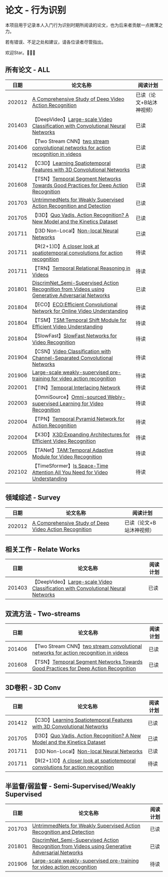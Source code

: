 # 论文 - 行为识别

本项目用于记录本人入门行为识别时期所阅读的论文，也为后来者贡献一点微薄之力。

若有错误、不足之处和建议，请各位读者尽管指出。

欢迎Star。:tada::tada::tada:


## 所有论文 - ALL


|       日期      |                                论文名称                              |        阅读计划      |
| --------------- | -------------------------------------------------------------------- | -------------------- |
| 202012 | [A Comprehensive Study of Deep Video Action Recognition](https://arxiv.org/pdf/2012.06567.pdf) | 已读（论文+B站沐神视频） |
| 201403 | 【DeepVideo】[Large-scale Video Classification with Convolutional Neural Networks](https://ieeexplore.ieee.org/stamp/stamp.jsp?tp=&arnumber=6909619) | 已读 |
| 201406 | 【Two Stream CNN】[two stream convolutional networks for action recognition in videos](https://arxiv.org/pdf/1406.2199v2.pdf) | 已读 |
| 201412 | 【C3D】[Learning Spatiotemporal Features with 3D Convolutional Networks](https://arxiv.org/pdf/1412.0767v4.pdf) | 已读 |
| 201608 | 【TSN】[Temporal Segment Networks Towards Good Practices for Deep Action Recognition](https://arxiv.org/pdf/1608.00859.pdf) | 已读 |
| 201703 | [UntrimmedNets for Weakly Supervised Action Recognition and Detection](https://arxiv.org/pdf/1703.03329v2.pdf) | 已读 |
| 201705 | 【I3D】[Quo Vadis, Action Recognition? A New Model and the Kinetics Dataset](https://arxiv.org/pdf/1705.07750v3.pdf) | 已读 |
| 201711 | 【I3D Non-Local】[Non-local Neural Networks](https://arxiv.org/pdf/1711.07971v3.pdf) | 已读 |
| 201711 | 【R(2+1)D】[A closer look at spatiotemporal convolutions for action recognition](https://arxiv.org/pdf/1711.11248v3.pdf) | 待读 |
| 201711 | 【TRN】[Temporal Relational Reasoning in Videos](https://arxiv.org/pdf/1711.08496v2.pdf) | 待读 |
| 201801 | [DiscrimNet_Semi-Supervised Action Recognition from Videos using Generative Adversarial Networks](https://arxiv.org/pdf/1801.07230v1.pdf) | 已读 |
| 201804 | 【ECO】[ECO:Efficient Convolutional Network for Online Video Understanding](https://arxiv.org/pdf/1804.09066v2.pdf) | 待读 |
| 201804 | 【TSM】[TSM:Temporal Shift Module for Efficient Video Understanding](https://ieeexplore.ieee.org/stamp/stamp.jsp?tp=&arnumber=9008827) | 待读 |
| 201804 | 【SlowFast】[SlowFast Networks for Video Recognition](https://arxiv.org/pdf/1812.03982v3.pdf) | 待读 |
| 201904 | 【CSN】[Video Classification with Channel-Separated Convolutional Networks](https://arxiv.org/pdf/1904.02811v4.pdf) | 待读 |
| 201906 | [Large-scale weakly-supervised pre-training for video action recognition](https://ieeexplore.ieee.org/stamp/stamp.jsp?tp=&arnumber=8953267) | 待读 |
| 202001 | 【TIN】[Temporal Interlacing Network](https://arxiv.org/pdf/2001.06499.pdf) | 待读 |
| 202003 | 【OmniSource】[Omni-sourced Webly-supervised Learning for Video Recognition](https://arxiv.org/pdf/2003.13042v2.pdf) | 待读 |
| 202004 | 【TPN】[Temporal Pyramid Network for Action Recognition](https://ieeexplore.ieee.org/stamp/stamp.jsp?tp=&arnumber=9157586) | 待读 |
| 202004 | 【X3D】[X3D:Expanding Architectures for Efficient Video Recognition](https://arxiv.org/pdf/2004.04730v1.pdf) | 待读 |
| 202005 | 【TANet】[TAM:Temporal Adaptive Module for Video Recognition](https://ieeexplore.ieee.org/stamp/stamp.jsp?tp=&arnumber=9710203) | 待读 |
| 202102 | 【TimeSformer】[Is Space-Time Attention All You Need for Video Understanding](https://arxiv.org/pdf/2102.05095v4.pdf) | 待读 |


## 领域综述 - Survey

|       日期      |                                论文名称                              |        阅读计划      |
| --------------- | -------------------------------------------------------------------- | -------------------- |
| 202012 | [A Comprehensive Study of Deep Video Action Recognition](https://arxiv.org/pdf/2012.06567.pdf) |  已读（论文+B站沐神视频） |


## 相关工作 - Relate Works

|       日期      |                                论文名称                              |        阅读计划      |
| --------------- | -------------------------------------------------------------------- | -------------------- |
| 201403 | 【DeepVideo】[Large-scale Video Classification with Convolutional Neural Networks](https://ieeexplore.ieee.org/stamp/stamp.jsp?tp=&arnumber=6909619) | 已读 |


## 双流方法 - Two-streams

|       日期      |                                论文名称                              |        阅读计划      |
| --------------- | -------------------------------------------------------------------- | -------------------- |
| 201406 | 【Two Stream CNN】[two stream convolutional networks for action recognition in videos](https://arxiv.org/pdf/1406.2199v2.pdf) | 已读 |
| 201608 | 【TSN】[Temporal Segment Networks Towards Good Practices for Deep Action Recognition](https://arxiv.org/pdf/1608.00859.pdf) | 已读 |


## 3D卷积 - 3D Conv

|       日期      |                                论文名称                              |        阅读计划      |
| --------------- | -------------------------------------------------------------------- | -------------------- |
| 201412 | 【C3D】[Learning Spatiotemporal Features with 3D Convolutional Networks](https://arxiv.org/pdf/1412.0767v4.pdf) | 已读 |
| 201705 | 【I3D】[Quo Vadis, Action Recognition? A New Model and the Kinetics Dataset](https://arxiv.org/pdf/1705.07750v3.pdf) | 已读 |
| 201711 | 【I3D Non-Local】[Non-local Neural Networks](https://arxiv.org/pdf/1711.07971v3.pdf) | 已读 |
| 201711 | 【R(2+1)D】[A closer look at spatiotemporal convolutions for action recognition](https://arxiv.org/pdf/1711.11248v3.pdf) | 待读 |


## 半监督/弱监督 - Semi-Supervised/Weakly Supervised

|       日期      |                                论文名称                              |        阅读计划      |
| --------------- | -------------------------------------------------------------------- | -------------------- |
| 201703 | [UntrimmedNets for Weakly Supervised Action Recognition and Detection](https://arxiv.org/pdf/1703.03329v2.pdf) | 已读 |
| 201801 | [DiscrimNet_Semi-Supervised Action Recognition from Videos using Generative Adversarial Networks](https://arxiv.org/pdf/1801.07230v1.pdf) | 已读 |
| 201906 | [Large-scale weakly-supervised pre-training for video action recognition](https://ieeexplore.ieee.org/stamp/stamp.jsp?tp=&arnumber=8953267) | 待读 |